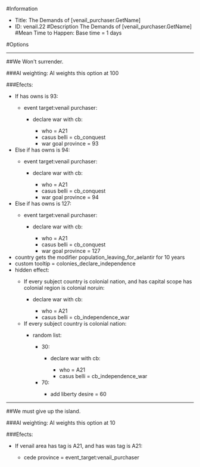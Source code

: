 #Information
 - Title: The Demands of [venail_purchaser.GetName]
 - ID: venail.22
#Description
The Demands of [venail_purchaser.GetName]
#Mean Time to Happen:
Base time = 1 days

#Options

___
##We Won't surrender.

###AI weighting:
AI weights this option at 100


###Efects:<ul><li>If has owns is 93:</li><ul><li>event target:venail purchaser:</li><ul><li>declare war with cb:</li><ul><li>who = A21</li><li>casus belli = cb_conquest</li><li>war goal province = 93</li></ul></ul></ul><li>Else if has owns is 94:</li><ul><li>event target:venail purchaser:</li><ul><li>declare war with cb:</li><ul><li>who = A21</li><li>casus belli = cb_conquest</li><li>war goal province = 94</li></ul></ul></ul><li>Else if has owns is 127:</li><ul><li>event target:venail purchaser:</li><ul><li>declare war with cb:</li><ul><li>who = A21</li><li>casus belli = cb_conquest</li><li>war goal province = 127</li></ul></ul></ul><li>country gets the modifier population_leaving_for_aelantir for 10 years</li><li>custom tooltip = colonies_declare_independence</li><li>hidden effect:</li><ul><li>If every subject country is colonial nation, and  has capital scope has colonial region is colonial noruin:</li><ul><li>declare war with cb:</li><ul><li>who = A21</li><li>casus belli = cb_independence_war</li></ul></ul><li>If every subject country is colonial nation:</li><ul><li>random list:</li><ul><li>30:</li><ul><li>declare war with cb:</li><ul><li>who = A21</li><li>casus belli = cb_independence_war</li></ul></ul><li>70:</li><ul><li>add liberty desire = 60</li></ul></ul></ul></ul></ul>

___
##We must give up the island.

###AI weighting:
AI weights this option at 10


###Efects:<ul><li>If venail area has tag is A21, and has was tag is A21:</li><ul><li>cede province = event_target:venail_purchaser</li></ul></ul>
